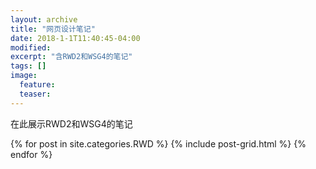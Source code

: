 ```yaml
---
layout: archive
title: "网页设计笔记"
date: 2018-1-1T11:40:45-04:00
modified:
excerpt: "含RWD2和WSG4的笔记"
tags: []
image: 
  feature: 
  teaser:
---
```


在此展示RWD2和WSG4的笔记

<div class="tiles">
{% for post in site.categories.RWD %}
  {% include post-grid.html %}
{% endfor %}
</div><!-- /.tiles 把所有categories 有 RWD 的列出来-->